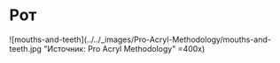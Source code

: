 # Рот

![mouths-and-teeth](../../_images/Pro-Acryl-Methodology/mouths-and-teeth.jpg "Источник: Pro Acryl Methodology" =400x)